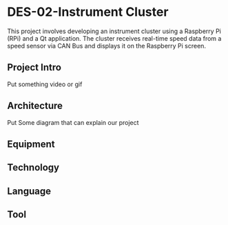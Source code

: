 # DES-02-Instrument Cluster

This project involves developing an instrument cluster using a Raspberry Pi (RPi) and a Qt application. The cluster receives real-time speed data from a speed sensor via CAN Bus and displays it on the Raspberry Pi screen.

## Project Intro

Put something video or gif

## Architecture
Put Some diagram that can explain our project

## Equipment

## Technology

## Language

## Tool

